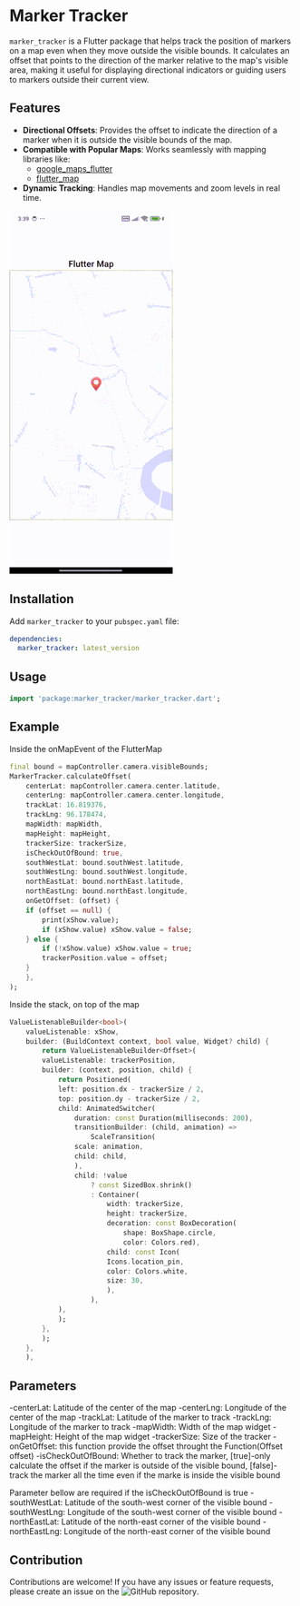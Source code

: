 # Marker Tracker

`marker_tracker` is a Flutter package that helps track the position of markers on a map even when they move outside the visible bounds. It calculates an offset that points to the direction of the marker relative to the map's visible area, making it useful for displaying directional indicators or guiding users to markers outside their current view.

## Features

- **Directional Offsets**: Provides the offset to indicate the direction of a marker when it is outside the visible bounds of the map.
- **Compatible with Popular Maps**: Works seamlessly with mapping libraries like:
  - [google_maps_flutter](https://pub.dev/packages/google_maps_flutter)
  - [flutter_map](https://pub.dev/packages/flutter_map)
- **Dynamic Tracking**: Handles map movements and zoom levels in real time.

![Demo](https://raw.githubusercontent.com/Ame-ui/flutter-marker-tracker/main/demo.gif)

<!-- https://github.com/Ame-ui/flutter-marker-tracker -->

## Installation

Add `marker_tracker` to your `pubspec.yaml` file:

```yaml
dependencies:
  marker_tracker: latest_version
```

## Usage

```dart
import 'package:marker_tracker/marker_tracker.dart';
```

## Example

Inside the onMapEvent of the FlutterMap

```dart
final bound = mapController.camera.visibleBounds;
MarkerTracker.calculateOffset(
    centerLat: mapController.camera.center.latitude,
    centerLng: mapController.camera.center.longitude,
    trackLat: 16.819376,
    trackLng: 96.178474,
    mapWidth: mapWidth,
    mapHeight: mapHeight,
    trackerSize: trackerSize,
    isCheckOutOfBound: true,
    southWestLat: bound.southWest.latitude,
    southWestLng: bound.southWest.longitude,
    northEastLat: bound.northEast.latitude,
    northEastLng: bound.northEast.longitude,
    onGetOffset: (offset) {
    if (offset == null) {
        print(xShow.value);
        if (xShow.value) xShow.value = false;
    } else {
        if (!xShow.value) xShow.value = true;
        trackerPosition.value = offset;
    }
    },
);
```

Inside the stack, on top of the map

```dart
ValueListenableBuilder<bool>(
    valueListenable: xShow,
    builder: (BuildContext context, bool value, Widget? child) {
        return ValueListenableBuilder<Offset>(
        valueListenable: trackerPosition,
        builder: (context, position, child) {
            return Positioned(
            left: position.dx - trackerSize / 2,
            top: position.dy - trackerSize / 2,
            child: AnimatedSwitcher(
                duration: const Duration(milliseconds: 200),
                transitionBuilder: (child, animation) =>
                    ScaleTransition(
                scale: animation,
                child: child,
                ),
                child: !value
                    ? const SizedBox.shrink()
                    : Container(
                        width: trackerSize,
                        height: trackerSize,
                        decoration: const BoxDecoration(
                            shape: BoxShape.circle,
                            color: Colors.red),
                        child: const Icon(
                        Icons.location_pin,
                        color: Colors.white,
                        size: 30,
                        ),
                    ),
            ),
            );
        },
        );
    },
    ),
```

## Parameters

-centerLat: Latitude of the center of the map
-centerLng: Longitude of the center of the map
-trackLat: Latitude of the marker to track
-trackLng: Longitude of the marker to track
-mapWidth: Width of the map widget
-mapHeight: Height of the map widget
-trackerSize: Size of the tracker
-onGetOffset: this function provide the offset throught the Function(Offset offset)
-isCheckOutOfBound: Whether to track the marker, [true]-only calculate the offset if the marker is outside of the visible bound, [false]- track the marker all the time even if the marke is inside the visible bound

Parameter bellow are required if the isCheckOutOfBound is true
-southWestLat: Latitude of the south-west corner of the visible bound
-southWestLng: Longitude of the south-west corner of the visible bound
-northEastLat: Latitude of the north-east corner of the visible bound
-northEastLng: Longitude of the north-east corner of the visible bound

## Contribution

Contributions are welcome! If you have any issues or feature requests, please create an issue on the ![GitHub repository](https://github.com/Ame-ui/flutter-marker-tracker).

